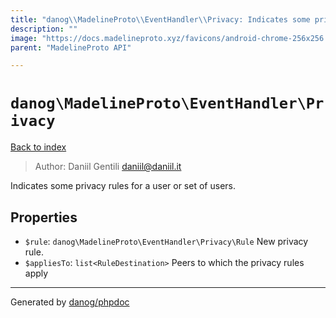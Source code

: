 ```yaml
---
title: "danog\\MadelineProto\\EventHandler\\Privacy: Indicates some privacy rules for a user or set of users."
description: ""
image: "https://docs.madelineproto.xyz/favicons/android-chrome-256x256.png"
parent: "MadelineProto API"

---
```

# `danog\MadelineProto\EventHandler\Privacy`
[Back to index](../../../index.html)

> Author: Daniil Gentili <daniil@daniil.it>  
  

Indicates some privacy rules for a user or set of users.  



## Properties
* `$rule`: `danog\MadelineProto\EventHandler\Privacy\Rule` New privacy rule.
* `$appliesTo`: `list<RuleDestination>` Peers to which the privacy rules apply
---
Generated by [danog/phpdoc](https://phpdoc.daniil.it)
